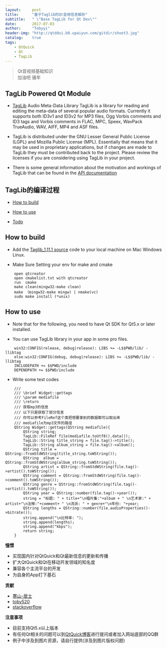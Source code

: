 ```yaml
---
layout:     post
title:      "基于Taglib的Qt音频信息解析"
subtitle:   " \"Base TagLib for Qt Dev\""
date:       2017-07-03
author:     "Tobyyi"
header-img: "http://qtddui.b0.upaiyun.com/gitdir/shoot3.jpg"
catalog:    true
tags:
    - QtQuick
    - Qt
    - TagLib
---
```


>  Qt音视频基础知识
> <br/>
>  加油吧 骚年

## TagLib Powered Qt Module

* [TagLib](http://taglib.org/) Audio Meta-Data Library TagLib is a library for reading and editing the meta-data of several popular audio formats. Currently it supports both ID3v1 and ID3v2 for MP3 files, Ogg Vorbis comments and ID3 tags and Vorbis comments in FLAC, MPC, Speex, WavPack TrueAudio, WAV, AIFF, MP4 and ASF files.

* TagLib is distributed under the GNU Lesser General Public License (LGPL) and Mozilla Public License (MPL). Essentially that means that it may be used in proprietary applications, but if changes are made to TagLib they must be contributed back to the project. Please review the licenses if you are considering using TagLib in your project.

* There is some general information about the motivation and workings of TagLib that can be found in the [API documentation](http://taglib.org/api/)

## TagLib的编译过程

* [How to build](#how-to-build)

* [How to use](#How-to-use)

* [Todo](#todo)


## How to build

 * Add the [Taglib_1.11.1 source](http://taglib.org/releases/taglib-1.11.1.tar.gz) code to your local machine on Mac Windows Linux.

 * Make Sure Setting your env for make and cmake

```
    open qtcreator
    open cmakelist.txt with qtcreator
    run  cmake
    make clean(mingw32-make clean)
    make （mingw32-make mingw) | nmake(vc)
    sudo make install (*unix)

```

## How to use

* Note that for the following, you need to have Qt SDK for Qt5.x or later installed.

* You can use TagLib library in your app in some pro files.

```
    win32:CONFIG(release, debug|release): LIBS += -L$$PWD/lib/ -llibtag
    else:win32:CONFIG(debug, debug|release): LIBS += -L$$PWD/lib/ -llibtag
    INCLUDEPATH += $$PWD/include
    DEPENDPATH += $$PWD/include

```


* Write some test codes

```
    ///
    /// \brief Widget::gettags
    /// \param mediafile
    /// \return
    /// 获取mp3的信息
    /// 以下只是获取了部分信息
    /// 你可以参考FileRef这个类把想要拿到的数据都可以取出来
    /// mediafile为mp3文件的路径
    QString Widget::gettags(QString mediafile){
        QString string;
        TagLib::FileRef file(mediafile.toUtf8().data());
        TagLib::String title_string = file.tag()->title();
        TagLib::String album_string = file.tag()->album();
        QString title = QString::fromStdWString(title_string.toWString());
        QString  album = QString::fromStdWString(album_string.toWString());
        QString artist = QString::fromStdWString(file.tag()->artist().toWString());
        QString comment = QString::fromStdWString(file.tag()->comment().toWString());
        QString genre = QString::fromStdWString(file.tag()->artist().toWString());
        QString year = QString::number(file.tag()->year());
        string = "标题: " + title+"\n唱片集:"+album + " \n艺术家:" + artist+"\n注释:"+comment+ " \n流派: " + genre+"\n年份: "+year;
        QString lengths = QString::number(file.audioProperties()->bitrate());
        string.append("\n比特率: ");
        string.append(lengths);
        string.append("kbps");
        return string;
    }

```

**憧憬**

* 实现国内针对QtQuick和Qt最新信息的更新和传播
* 扩大QtQuick和Qt在移动开发领域的知名度
* 兼容各个主流平台的开发
* 为自身的App打下基石


**贡献**

* [寒山-居士](https://github.com/toby20130333)
* [toby520](http://www.heilqt.com)
* [stackoverflow](https://stackoverflow.com/questions/22393287/qt-multimedia-how-to-force-read-tags-from-media-file)

**注意事项**

* 目前支持Qt5.x以上版本
* 有任何Qt相关的问题可以到[QtQuick博客](http://www.heilqt.com)进行提问或者加入网站底部的QQ群
* 例子中涉及到图片资源，请自行提供(涉及到图片版权问题)
